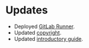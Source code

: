 # Updates

- Deployed [GitLab Runner](https://github.com/therepos/proxmox/blob/8367be2b41912bc642d0cbdd49a941a1bfd0142b/docker/gitlab-docker-compose.yml).
- Updated [copyright](https://therepos.github.io/docusaurus/about/#license).
- Updated [introductory guide](https://therepos.github.io/docusaurus/about/).
